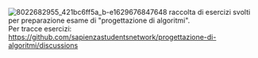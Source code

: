 ![8022682955_421bc6ff5a_b-e1629676847648](https://github.com/user-attachments/assets/a3e0684d-0272-4fe7-b7da-91a1fe40f1bb)
raccolta di esercizi svolti per preparazione esame di "progettazione di algoritmi".                               
Per tracce esercizi:
https://github.com/sapienzastudentsnetwork/progettazione-di-algoritmi/discussions
